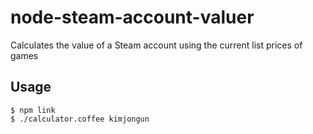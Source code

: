 node-steam-account-valuer
=========================
Calculates the value of a Steam account using the current list prices of games

Usage
-----
    $ npm link
    $ ./calculator.coffee kimjongun
